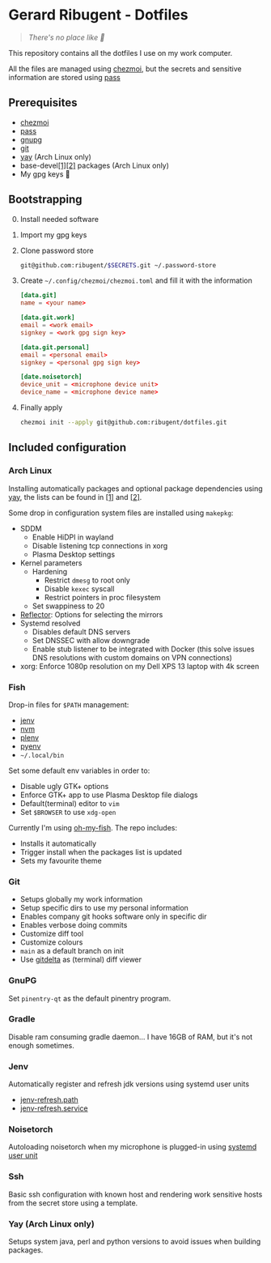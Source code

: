 # Gerard Ribugent - Dotfiles

>_There's no place like 🏡_

This repository contains all the dotfiles I use on my work computer.

All the files are managed using [chezmoi](https://www.chezmoi.io/), but the secrets and sensitive information are stored using [pass](https://www.passwordstore.org/)

## Prerequisites

- [chezmoi](https://www.chezmoi.io/)
- [pass](https://www.passwordstore.org/)
- [gnupg](https://gnupg.org/)
- [git](https://git-scm.com/)
- [yay](https://github.com/Jguer/yay) (Arch Linux only)
- base-devel[\[1\]](https://archlinux.org/groups/x86_64/base-devel/)[\[2\]](https://archlinux.org/groups/any/base-devel/) packages (Arch Linux only)
- My gpg keys 🙈

## Bootstrapping

0. Install needed software
1. Import my gpg keys
2. Clone password store

    ```sh
    git@github.com:ribugent/$SECRETS.git ~/.password-store
    ```

3. Create `~/.config/chezmoi/chezmoi.toml` and fill it with the information

    ```toml
    [data.git]
    name = <your name>

    [data.git.work]
    email = <work email>
    signkey = <work gpg sign key>

    [data.git.personal]
    email = <personal email>
    signkey = <personal gpg sign key>

    [date.noisetorch]
    device_unit = <microphone device unit>
    device_name = <microphone device name>
    ```

4. Finally apply

    ```sh
    chezmoi init --apply git@github.com:ribugent/dotfiles.git
    ```

## Included configuration

### Arch Linux

Installing automatically packages and optional package dependencies using [yay](https://github.com/Jguer/yay), the lists can be found in [\[1\]](https://github.com/ribugent/dotfiles/blob/main/archlinux/packages.txt) and [\[2\]](https://github.com/ribugent/dotfiles/blob/main/archlinux/packages-optional.txt).

Some drop in configuration system files are installed using `makepkg`:

- SDDM
  - Enable HiDPI in wayland
  - Disable listening tcp connections in xorg
  - Plasma Desktop settings
- Kernel parameters
  - Hardening
    - Restrict `dmesg` to root only
    - Disable `kexec` syscall
    - Restrict pointers in proc filesystem
  - Set swappiness to 20
- [Reflector](https://wiki.archlinux.org/title/reflector): Options for selecting the mirrors
- Systemd resolved
  - Disables default DNS servers
  - Set DNSSEC with allow downgrade
  - Enable stub listener to be integrated with Docker (this solve issues DNS resolutions with custom domains on VPN connections)
- xorg: Enforce 1080p resolution on my Dell XPS 13 laptop with 4k screen

### Fish

Drop-in files for `$PATH` management:

- [jenv](https://www.jenv.be/)
- [nvm](https://github.com/nvm-sh/nvm)
- [plenv](https://github.com/tokuhirom/plenv)
- [pyenv](https://github.com/pyenv/pyenv)
- `~/.local/bin`

Set some default env variables in order to:

- Disable ugly GTK+ options
- Enforce GTK+ app to use Plasma Desktop file dialogs
- Default(terminal) editor to `vim`
- Set `$BROWSER` to use `xdg-open`

Currently I'm using [oh-my-fish](https://github.com/oh-my-fish/oh-my-fish). The repo includes:

- Installs it automatically
- Trigger install when the packages list is updated
- Sets my favourite theme

### Git

- Setups globally my work information
- Setup specific dirs to use my personal information
- Enables company git hooks software only in specific dir
- Enables verbose doing commits
- Customize diff tool
- Customize colours
- `main` as a default branch on init
- Use [gitdelta](https://github.com/dandavison/delta) as (terminal) diff viewer

### GnuPG

Set `pinentry-qt` as the default pinentry program.

### Gradle

Disable ram consuming gradle daemon... I have 16GB of RAM, but it's not enough sometimes.

### Jenv

Automatically register and refresh jdk versions using systemd user units

- [jenv-refresh.path](https://github.com/ribugent/dotfiles/blob/main/private_dot_config/systemd/user/jenv-refresh.path)
- [jenv-refresh.service](https://github.com/ribugent/dotfiles/blob/main/private_dot_config/systemd/user/jenv-refresh.service)

### Noisetorch

Autoloading noisetorch when my microphone is plugged-in using [systemd user unit](https://github.com/ribugent/dotfiles/blob/main/private_dot_config/systemd/user/noisetorch.service.tmpl)

### Ssh

Basic ssh configuration with known host and rendering work sensitive hosts from the secret store using a template.

### Yay (Arch Linux only)

Setups system java, perl and python versions to avoid issues when building packages.
